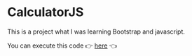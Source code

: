 # CalculatorJS
This is a project what I was learning Bootstrap and javascript.

You can execute this code 👉 [here](https://rikardo816.github.io/CalculatorJS/) 👈
